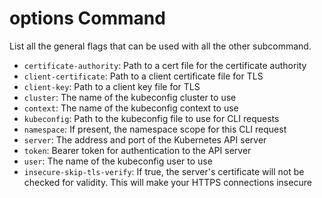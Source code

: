# options Command

List all the general flags that can be used with all the other subcommand.

- `certificate-authority`: Path to a cert file for the certificate authority
- `client-certificate`: Path to a client certificate file for TLS
- `client-key`: Path to a client key file for TLS
- `cluster`: The name of the kubeconfig cluster to use
- `context`: The name of the kubeconfig context to use
- `kubeconfig`: Path to the kubeconfig file to use for CLI requests
- `namespace`: If present, the namespace scope for this CLI request
- `server`: The address and port of the Kubernetes API server
- `token`: Bearer token for authentication to the API server
- `user`: The name of the kubeconfig user to use
- `insecure-skip-tls-verify`: If true, the server's certificate will not be checked for validity. This will make your HTTPS connections insecure

